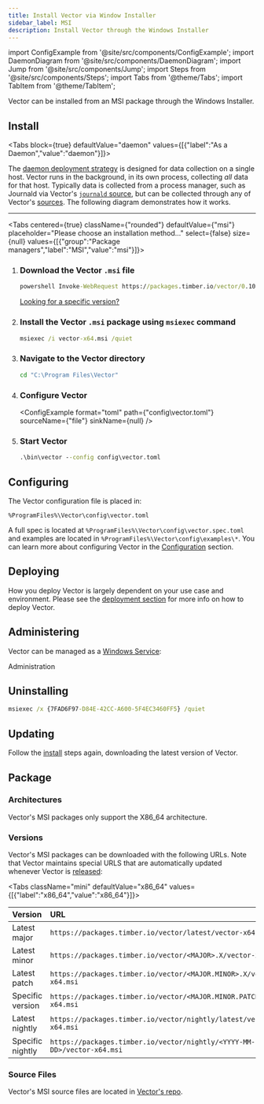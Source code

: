 ```yaml
---
title: Install Vector via Window Installer
sidebar_label: MSI
description: Install Vector through the Windows Installer
---
```


import ConfigExample from '@site/src/components/ConfigExample';
import DaemonDiagram from '@site/src/components/DaemonDiagram';
import Jump from '@site/src/components/Jump';
import Steps from '@site/src/components/Steps';
import Tabs from '@theme/Tabs';
import TabItem from '@theme/TabItem';

Vector can be installed from an MSI package through the Windows Installer.



## Install

<Tabs
  block={true}
  defaultValue="daemon"
  values={[{"label":"As a Daemon","value":"daemon"}]}>
<TabItem value="daemon">

The [daemon deployment strategy][docs.strategies#daemon] is designed for data
collection on a single host. Vector runs in the background, in its own process,
collecting _all_ data for that host.
Typically data is collected from a process manager, such as Journald via
Vector's [`journald` source][docs.sources.journald], but can be collected
through any of Vector's [sources][docs.sources].
The following diagram demonstrates how it works.

<DaemonDiagram
  platformName={null}
  sourceName={null}
  sinkName={null} />

---

<Tabs
  centered={true}
  className={"rounded"}
  defaultValue={"msi"}
  placeholder="Please choose an installation method..."
  select={false}
  size={null}
  values={[{"group":"Package managers","label":"MSI","value":"msi"}]}>
<TabItem value="msi">

<Steps headingDepth={3}>
<Tabs
  centered={true}
  className="rounded"
  defaultValue="x86_64"
  values={[{"label":"x86_64","value":"x86_64"}]}>

<TabItem value="x86_64">

1.  ### Download the Vector `.msi` file

    ```bat
    powershell Invoke-WebRequest https://packages.timber.io/vector/0.10.X/vector-x64.msi -OutFile vector-x64.msi
    ```

    [Looking for a specific version?][docs.package_managers.msi#versions]

2.  ### Install the Vector `.msi` package using `msiexec` command

    ```bat
    msiexec /i vector-x64.msi /quiet
    ```

3.  ### Navigate to the Vector directory

    ```bat
    cd "C:\Program Files\Vector"
    ```

4.  ### Configure Vector

    <ConfigExample
      format="toml"
      path={"config\\vector.toml"}
      sourceName={"file"}
      sinkName={null} />

5.  ### Start Vector

    ```bat
    .\bin\vector --config config\vector.toml
    ```

</TabItem>
</Tabs>
</Steps>

</TabItem>
</Tabs>
</TabItem>
</Tabs>

## Configuring

The Vector configuration file is placed in:

```text
%ProgramFiles%\Vector\config\vector.toml
```

A full spec is located at `%ProgramFiles%\Vector\config\vector.spec.toml` and examples are
located in `%ProgramFiles%\Vector\config\examples\*`. You can learn more about configuring
Vector in the [Configuration][docs.configuration] section.

## Deploying

How you deploy Vector is largely dependent on your use case and environment.
Please see the [deployment section][docs.deployment] for more info on how to
deploy Vector.

## Administering

Vector can be managed as a [Windows Service][urls.windows_service]:

<Jump to="/docs/administration/">Administration</Jump>

## Uninstalling

```bat
msiexec /x {7FAD6F97-D84E-42CC-A600-5F4EC3460FF5} /quiet
```

## Updating

Follow the [install](#install) steps again, downloading the latest version of
Vector.

## Package

### Architectures

Vector's MSI packages only support the X86_64 architecture.

### Versions

Vector's MSI packages can be downloaded with the following URLs. Note that
Vector maintains special URLS that are automatically updated whenever Vector is
[released][urls.vector_releases]:

<Tabs
  className="mini"
  defaultValue="x86_64"
  values={[{"label":"x86_64","value":"x86_64"}]}>
<TabItem value="x86_64">

| Version          | URL                                                                                               |
|:-----------------|:--------------------------------------------------------------------------------------------------|
| Latest major     | `https://packages.timber.io/vector/latest/vector-x64.msi`               |
| Latest minor     | `https://packages.timber.io/vector/<MAJOR>.X/vector-x64.msi`            |
| Latest patch     | `https://packages.timber.io/vector/<MAJOR.MINOR>.X/vector-x64.msi`      |
| Specific version | `https://packages.timber.io/vector/<MAJOR.MINOR.PATCH>/vector-x64.msi`  |
| Latest nightly   | `https://packages.timber.io/vector/nightly/latest/vector-x64.msi`       |
| Specific nightly | `https://packages.timber.io/vector/nightly/<YYYY-MM-DD>/vector-x64.msi` |

</TabItem>
</Tabs>


### Source Files

Vector's MSI source files are located in
[Vector's repo][urls.vector_msi_source_files].

[docs.configuration]: /docs/setup/configuration/
[docs.deployment]: /docs/setup/deployment/
[docs.package_managers.msi#versions]: /docs/setup/installation/package-managers/msi/#versions
[docs.sources.journald]: /docs/reference/sources/journald/
[docs.sources]: /docs/reference/sources/
[docs.strategies#daemon]: /docs/setup/deployment/strategies/#daemon
[urls.vector_msi_source_files]: https://github.com/timberio/vector/tree/master/distribution/msi
[urls.vector_releases]: https://vector.dev/releases/latest/
[urls.windows_service]: https://docs.microsoft.com/en-us/powershell/module/microsoft.powershell.management/new-service
